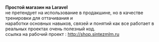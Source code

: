 <b> Простой магазин на Laravel</b> <br> 
не претендует на использование в продакшине, но в качестве тренировки для оттачивания и   
наработки основных навыков, связей и понятий как все работает в реальных проектах очень	полезный код.<br>
		ссылка на рабочий проект : http://shop.sintezmlm.ru
